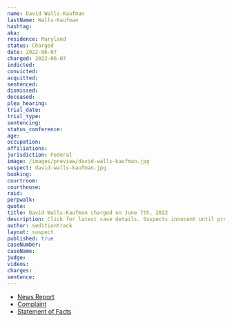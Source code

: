 ```yaml
---
name: David Walls-Kaufman
lastName: Walls-Kaufman
hashtag:
aka:
residence: Maryland
status: Charged
date: 2022-06-07
charged: 2022-06-07
indicted:
convicted:
acquitted:
sentenced:
dismissed:
deceased:
plea_hearing:
trial_date:
trial_type:
sentencing:
status_conference:
age:
occupation:
affiliations:
jurisdiction: Federal
image: /images/preview/david-walls-kaufman.jpg
suspect: david-walls-kaufman.jpg
booking:
courtroom:
courthouse:
raid:
perpwalk:
quote:
title: David Walls-Kaufman charged on June 7th, 2022
description: Click for latest case details. Suspects innocent until proven guilty.
author: seditiontrack
layout: suspect
published: true
caseNumber: 
caseName:
judge:
videos:
charges:
sentence:
---
```

- [News Report](https://www.nbcnews.com/politics/justice-department/dc-chiropractor-stormed-capitol-arrested-jan-6-charges-rcna32679)
- [Complaint](https://www.justice.gov/usao-dc/case-multi-defendant/file/1511796/download)
- [Statement of Facts](https://www.justice.gov/usao-dc/case-multi-defendant/file/1511801/download)

